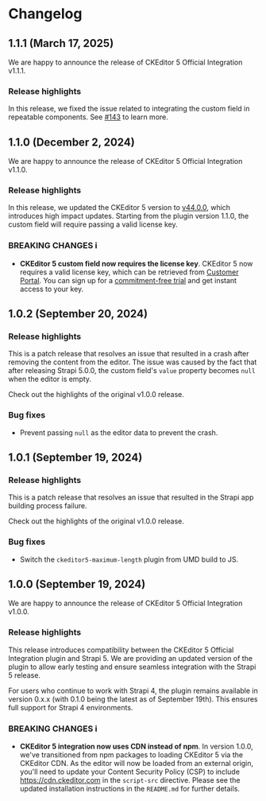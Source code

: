 # Changelog

## 1.1.1 (March 17, 2025)

We are happy to announce the release of CKEditor 5 Official Integration v1.1.1.

### Release highlights

In this release, we fixed the issue related to integrating the custom field in repeatable components. See [#143](https://github.com/ckeditor/strapi-plugin-ckeditor/issues/143) to learn more.

## 1.1.0 (December 2, 2024)

We are happy to announce the release of CKEditor 5 Official Integration v1.1.0.

### Release highlights

In this release, we updated the CKEditor 5 version to [v44.0.0](https://github.com/ckeditor/ckeditor5/blob/master/CHANGELOG.md#4400-december-2-2024), which introduces high impact updates. Starting from the plugin version 1.1.0, the custom field will require passing a valid license key.

### BREAKING CHANGES ℹ️

* **CKEditor 5 custom field now requires the license key**. CKEditor 5 now requires a valid license key, which can be retrieved from [Customer Portal](https://portal.ckeditor.com/). You can sign up for a [commitment-free trial](https://portal.ckeditor.com/checkout?plan=free) and get instant access to your key. 

## 1.0.2 (September 20, 2024)

### Release highlights

This is a patch release that resolves an issue that resulted in a crash after removing the content from the editor. The issue was caused by the fact that after releasing Strapi 5.0.0, the custom field's `value` property becomes `null` when the editor is empty.

Check out the highlights of the original v1.0.0 release.

### Bug fixes
* Prevent passing `null` as the editor data to prevent the crash.

## 1.0.1 (September 19, 2024)

### Release highlights

This is a patch release that resolves an issue that resulted in the Strapi app building process failure.

Check out the highlights of the original v1.0.0 release.

### Bug fixes
* Switch the `ckeditor5-maximum-length` plugin from UMD build to JS.

## 1.0.0 (September 19, 2024)

We are happy to announce the release of CKEditor 5 Official Integration v1.0.0.

### Release highlights

This release introduces compatibility between the CKEditor 5 Official Integration plugin and Strapi 5. We are providing an updated version of the plugin to allow early testing and ensure seamless integration with the Strapi 5 release.

For users who continue to work with Strapi 4, the plugin remains available in version 0.x.x (with 0.1.0 being the latest as of September 19th). This ensures full support for Strapi 4 environments.

### BREAKING CHANGES ℹ️

* **CKEditor 5 integration now uses CDN instead of npm**. In version 1.0.0, we've transitioned from npm packages to loading CKEditor 5 via the CKEditor CDN. As the editor will now be loaded from an external origin, you'll need to update your Content Security Policy (CSP) to include https://cdn.ckeditor.com in the `script-src` directive. Please see the updated installation instructions in the `README.md` for further details.

